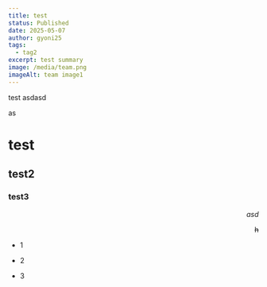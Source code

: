 ```yaml
---
title: test
status: Published
date: 2025-05-07
author: gyoni25
tags:
  - tag2
excerpt: test summary
image: /media/team.png
imageAlt: team image1
---
```

test asdasd

as

# test

## test2

### test3

<p style="text-align: right"><em>asd</em></p><p style="text-align: right"><s>h</s></p>

*   1
    
*   2
    
*   3
